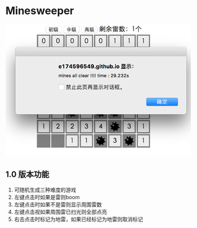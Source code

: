 # Minesweeper

![image](https://raw.githubusercontent.com/e174596549/Minesweeper/master/mines.png)

## 1.0 版本功能

1. 可随机生成三种难度的游戏
2. 左键点击时如果是雷则boom
3. 左键点击时如果不是雷则显示周围雷数
4. 左键点击视如果周围雷已扫光则全部点亮
5. 右击点击时标记为地雷，如果已经标记为地雷则取消标记
